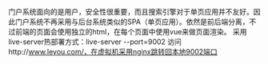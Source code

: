 门户系统面向的是用户，安全性很重要，而且搜索引擎对于单页应用并不友好。因此门户系统不再采用与后台系统类似的SPA（单页应用）。依然是前后端分离，不过前端的页面会使用独立的html，在每个页面中使用vue来做页面渲染。
采用live-server热部署方式：live-server --port=9002
访问http://www.leyou.com/，在虚拟机采用nginx跳转回本地9002端口